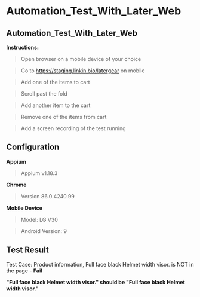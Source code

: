 # Automation_Test_With_Later_Web
## Automation_Test_With_Later_Web

**Instructions:**

> Open browser on a mobile device of your choice

> Go to https://staging.linkin.bio/latergear on mobile

> Add one of the items to cart

> Scroll past the fold

> Add another item to the cart

> Remove one of the items from cart

> Add a screen recording of the test running

## Configuration

**Appium**

> Appium v1.18.3

**Chrome**

> Version 86.0.4240.99

**Mobile Device**

> Model: LG V30

> Android Version: 9

## Test Result
Test Case: Product information, Full face black Helmet width visor. is NOT in the page - **Fail**

**"Full face bIack Helmet width visor." should be "Full face black Helmet width visor."**




